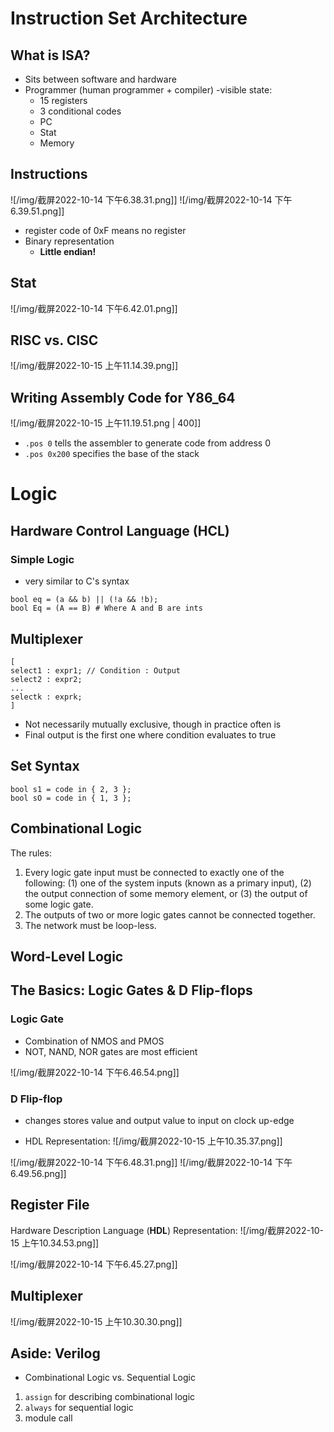 # Instruction Set Architecture
## What is ISA?
- Sits between software and hardware
- Programmer (human programmer + compiler) -visible state:
	- 15 registers
	- 3 conditional codes
	- PC
	- Stat
	- Memory

## Instructions
![/img/截屏2022-10-14 下午6.38.31.png]]
![/img/截屏2022-10-14 下午6.39.51.png]]

- register code of 0xF means no register
- Binary representation
	- **Little endian!**

## Stat
![/img/截屏2022-10-14 下午6.42.01.png]]

## RISC vs. CISC
![/img/截屏2022-10-15 上午11.14.39.png]]

## Writing Assembly Code for Y86_64
![/img/截屏2022-10-15 上午11.19.51.png | 400]]

- `.pos 0` tells the assembler to generate code from address 0
- `.pos 0x200` specifies the base of the stack

# Logic
## Hardware Control Language (HCL)
### Simple Logic
- very similar to C's syntax
```HCL
bool eq = (a && b) || (!a && !b);
bool Eq = (A == B) # Where A and B are ints
```

## Multiplexer
``` HCL
[
select1 : expr1; // Condition : Output
select2 : expr2;
...
selectk : exprk; 
]
```

- Not necessarily mutually exclusive, though in practice often is
- Final output is the first one where condition evaluates to true

## Set Syntax
```HCL
bool s1 = code in { 2, 3 }; 
bool sO = code in { 1, 3 };
```


## Combinational Logic
The rules:
1. Every logic gate input must be connected to exactly one of the following: (1) one of the system inputs (known as a primary input), (2) the output connection of some memory element, or (3) the output of some logic gate.
2. The outputs of two or more logic gates cannot be connected together.
3. The network must be loop-less.

## Word-Level Logic

## The Basics: Logic Gates & D Flip-flops
### Logic Gate
- Combination of NMOS and PMOS
- NOT, NAND, NOR gates are most efficient

 ![/img/截屏2022-10-14 下午6.46.54.png]]

### D Flip-flop
- changes stores value and output value to input on clock up-edge

- HDL Representation:
![/img/截屏2022-10-15 上午10.35.37.png]]

![/img/截屏2022-10-14 下午6.48.31.png]]
![/img/截屏2022-10-14 下午6.49.56.png]]

## Register File
Hardware Description Language (**HDL**) Representation:
![/img/截屏2022-10-15 上午10.34.53.png]]

![/img/截屏2022-10-14 下午6.45.27.png]]

## Multiplexer
![/img/截屏2022-10-15 上午10.30.30.png]]

## Aside: Verilog
- Combinational Logic vs. Sequential Logic

1. `assign` for describing combinational logic
2. `always` for sequential logic
3. module call
